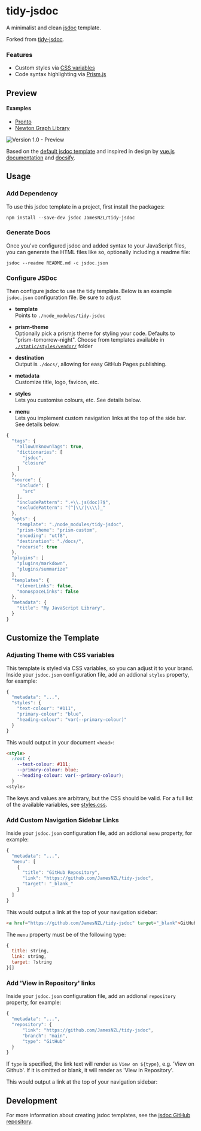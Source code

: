 # tidy-jsdoc

A minimalist and clean [jsdoc](https://jsdoc.app/index.html) template. 

Forked from [tidy-jsdoc](https://github.com/julie-ng/tidy-jsdoc).

### Features

 - Custom styles via [CSS variables](#adjusting-theme-with-css-variables)
 - Code syntax highlighting via [Prism.js](https://prismjs.com/)

## Preview

#### Examples

- [Pronto](https://jamesnzl.github.io/Pronto)
- [Newton Graph Library](https://julie-ng.github.io/newtonjs-graph/)

<img src="./images/v1-preview-newtonjs.png" alt="Version 1.0 - Preview" style="max-width:100%;">

Based on the [default jsdoc template](https://github.com/jsdoc/jsdoc/tree/master/templates) and inspired in design by [vue.js documentation](https://vuejs.org/v2/api/) and [docsify](https://docsify.js.org).

## Usage

### Add Dependency

To use this jsdoc template in a project, first install the packages:

```
npm install --save-dev jsdoc JamesNZL/tidy-jsdoc
```

### Generate Docs

Once you've configured jsdoc and added syntax to your JavaScript files, you can generate the HTML files like so, optionally including a readme file:

```
jsdoc --readme README.md -c jsdoc.json
```

### Configure JSDoc

Then configure jsdoc to use the tidy template. Below is an example `jsdoc.json` configuration file. Be sure to adjust

- **template**  
	Points to `./node_modules/tidy-jsdoc`

- **prism-theme**  
	Optionally pick a prismjs theme for styling your code. Defaults to "prism-tomorrow-night". Choose from templates available in [`./static/styles/vendor/`](./static/styles/vendor/) folder

- **destination**  
	Output is `./docs/`, allowing for easy GitHub Pages publishing.

- **metadata**  
	Customize title, logo, favicon, etc.

- **styles**  
	Lets you customise colours, etc. See details below.

- **menu**  
	Lets you implement custom navigation links at the top of the side bar. See details below.

```javascript
{
  "tags": {
    "allowUnknownTags": true,
    "dictionaries": [
      "jsdoc",
      "closure"
    ]
  },
  "source": {
    "include": [
      "src"
    ],
    "includePattern": ".+\\.js(doc)?$",
    "excludePattern": "(^|\\/|\\\\)_"
  },
  "opts": {
    "template": "./node_modules/tidy-jsdoc",
    "prism-theme": "prism-custom",
    "encoding": "utf8",
    "destination": "./docs/",
    "recurse": true
  },
  "plugins": [
    "plugins/markdown",
    "plugins/summarize"
  ],
  "templates": {
    "cleverLinks": false,
    "monospaceLinks": false
  },
  "metadata": {
    "title": "My JavaScript Library",
  }
}
```

## Customize the Template

### Adjusting Theme with CSS variables

This template is styled via CSS variables, so you can adjust it to your brand. Inside your `jsdoc.json` configuration file, add an addional `styles` property, for example:

```javascript
{
  "metadata": "...",
  "styles": {
    "text-colour": "#111",		
    "primary-colour": "blue",
    "heading-colour": "var(--primary-colour)"
  }	
}
```

This would output in your document `<head>`:

```html
<style>
  :root {
    --text-colour: #111;
    --primary-colour: blue;
    --heading-colour: var(--primary-colour);
  }
<style>
```
The keys and values are arbitrary, but the CSS should be valid. For a full list of the available variables, see [styles.css](./static/styles/styles.css).

### Add Custom Navigation Sidebar Links

Inside your `jsdoc.json` configuration file, add an addional `menu` property, for example:

```javascript
{
  "metadata": "...",
  "menu": [
    {
      "title": "GitHub Repository",		
      "link": "https://github.com/JamesNZL/tidy-jsdoc",
      "target": "_blank_"
    }
  ]
}
```

This would output a link at the top of your navigation sidebar:

```html
<a href="https://github.com/JamesNZL/tidy-jsdoc" target="_blank">GitHub Repository</a>
```

The `menu` property must be of the following type:

```javascript
{
  title: string,
  link: string,
  target: ?string
}[]
```

### Add 'View in Repository' links

Inside your `jsdoc.json` configuration file, add an addional `repository` property, for example:

```javascript
{
  "metadata": "...",
  "repository": {
      "link": "https://github.com/JamesNZL/tidy-jsdoc",
      "branch": "main",
      "type": "GitHub"
  }
}
```

If `type` is specified, the link text will render as `View on ${type}`, e.g. 'View on Github'. If it is omitted or blank, it will render as 'View in Repository'.

This would output a link at the top of your navigation sidebar:

## Development

For more information about creating jsdoc templates, see the [jsdoc GitHub repository](https://github.com/jsdoc/jsdoc/tree/master/templates).